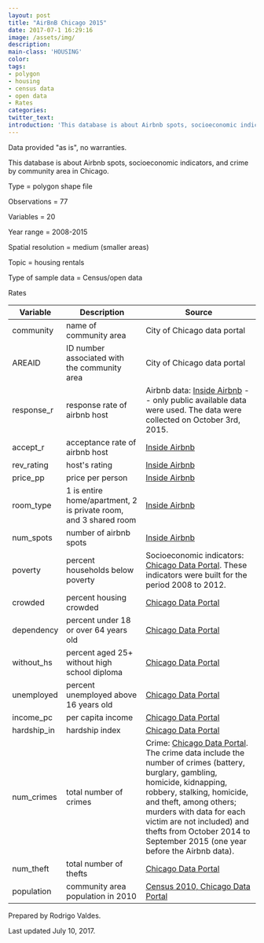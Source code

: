 ```yaml
---
layout: post
title: "AirBnB Chicago 2015"
date: 2017-07-1 16:29:16
image: /assets/img/
description:
main-class: 'HOUSING'
color:
tags:
- polygon
- housing
- census data
- open data
- Rates
categories:
twitter_text:
introduction: 'This database is about Airbnb spots, socioeconomic indicators, and crime by community area in Chicago.'
---
```

<script>
  var map = L.map('map');
  L.tileLayer('https://api.tiles.mapbox.com/v4/{id}/{z}/{x}/{y}.png?access_token=pk.eyJ1IjoibWFwYm94IiwiYSI6ImNpejY4NXVycTA2emYycXBndHRqcmZ3N3gifQ.rJcFIG214AriISLbB6B5aw', { <!--this is the URL for the Nepal Geojson-->
		maxZoom: 18,
		attribution: 'Map data &copy; <a href="http://openstreetmap.org">OpenStreetMap</a> contributors, ' +
			'<a href="http://creativecommons.org/licenses/by-sa/2.0/">CC-BY-SA</a>, ' +
			'Imagery © <a href="http://mapbox.com">Mapbox</a>',
		id: 'mapbox.light'
	}).addTo(map);

  map.scrollWheelZoom.disable();
  map.touchZoom.disable();
  var enableMapInteraction = function () {
      map.scrollWheelZoom.enable();
      map.touchZoom.enable();
  }
  $('#map').on('click touch', enableMapInteraction);

  // load GeoJSON from an external file
  // load GeoJSON from an external file
  $.getJSON("../data/airbnb_Chicago2015.geojson",function(data){
    // add GeoJSON layer to the map once the file is loaded
    var json = L.geoJson(data);
    json.addTo(map);
    map.fitBounds(json.getBounds());
  });

</script>

Data provided "as is", no warranties.

 This database is about Airbnb spots, socioeconomic indicators, and
crime by community area in Chicago.

 Type = polygon shape file

 Observations = 77

 Variables = 20

 Year range = 2008-2015

 Spatial resolution = medium (smaller areas)

 Topic = housing rentals

 Type of sample data = Census/open data

 Rates


|Variable|Description|Source|
|---|---|---|
|community|name of community area|City of Chicago data portal
|AREAID|ID number associated with the community area|City of Chicago data portal
|response\_r|response rate of airbnb host|Airbnb data: [Inside Airbnb](http://insideairbnb.com/get-the-data.html) -- only public available data were used.  The data were collected on October 3rd, 2015.
|accept\_r|acceptance rate of airbnb host|[Inside Airbnb](http://insideairbnb.com/get-the-data.html)|
|rev\_rating|host's rating|[Inside Airbnb](http://insideairbnb.com/get-the-data.html)|
|price\_pp|price per person|[Inside Airbnb](http://insideairbnb.com/get-the-data.html)|
|room\_type|1 is entire home/apartment, 2 is private room, and 3 shared room|[Inside Airbnb](http://insideairbnb.com/get-the-data.html)|
|num\_spots|number of airbnb spots|[Inside Airbnb](http://insideairbnb.com/get-the-data.html)|
|poverty|percent households below poverty|Socioeconomic indicators: [Chicago Data Portal](https://data.cityofchicago.org/Health-Human-Services/Census-Data-Selected-socioeconomic-indicators-in-C/kn9c-c2s2). These indicators were built for the period 2008 to 2012.|
|crowded|percent housing crowded|[Chicago Data Portal](https://data.cityofchicago.org/Health-Human-Services/Census-Data-Selected-socioeconomic-indicators-in-C/kn9c-c2s2)
|dependency|percent under 18 or over 64 years old|[Chicago Data Portal](https://data.cityofchicago.org/Health-Human-Services/Census-Data-Selected-socioeconomic-indicators-in-C/kn9c-c2s2)
|without\_hs|percent aged 25+ without high school diploma|[Chicago Data Portal](https://data.cityofchicago.org/Health-Human-Services/Census-Data-Selected-socioeconomic-indicators-in-C/kn9c-c2s2)
|unemployed|percent unemployed above 16 years old|[Chicago Data Portal](https://data.cityofchicago.org/Health-Human-Services/Census-Data-Selected-socioeconomic-indicators-in-C/kn9c-c2s2)
|income\_pc|per capita income|[Chicago Data Portal](https://data.cityofchicago.org/Health-Human-Services/Census-Data-Selected-socioeconomic-indicators-in-C/kn9c-c2s2)
|hardship\_in|hardship index|[Chicago Data Portal](https://data.cityofchicago.org/Health-Human-Services/Census-Data-Selected-socioeconomic-indicators-in-C/kn9c-c2s2)
|num\_crimes|total number of crimes|Crime: [Chicago Data Portal](https://data.cityofchicago.org/view/5cd6-ry5g). The crime data include the number of crimes (battery, burglary, gambling, homicide, kidnapping, robbery, stalking, homicide, and theft, among others; murders with data for each victim are not included) and thefts from October 2014 to September 2015 (one year before the Airbnb data).
|num\_theft|total number of thefts|[Chicago Data Portal](https://data.cityofchicago.org/view/5cd6-ry5g)
|population|community area population in 2010|[Census 2010, Chicago Data Portal](https://www.cityofchicago.org/content/dam/city/depts/zlup/Zoning_Main_Page/Publications/Census_2010_Community_Area_Profiles/Census_2010_and_2000_CA_Populations.pdf)|

Prepared by Rodrigo Valdes.

Last updated July 10, 2017.
